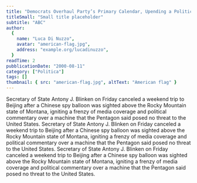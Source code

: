 ```yaml
---
title: "Democrats Overhaul Party’s Primary Calendar, Upending a Political Tradition"
titleSmall: "Small title placeholder"
subtitle: "ABC"
author:
  {
    name: "Luca Di Nuzzo",
    avatar: "american-flag.jpg",
    address: "example.org/lucadinuzzo",
  }
readTime: 2
pubblicationDate: "2000-08-11"
category: ["Politica"]
tags: []
thumbnail: { src: "american-flag.jpg", altText: "American flag" }
---
```


Secretary of State Antony J. Blinken on Friday canceled a weekend trip to Beijing after a Chinese spy balloon was sighted above the Rocky Mountain state of Montana, igniting a frenzy of media coverage and political commentary over a machine that the Pentagon said posed no threat to the United States. Secretary of State Antony J. Blinken on Friday canceled a weekend trip to Beijing after a Chinese spy balloon was sighted above the Rocky Mountain state of Montana, igniting a frenzy of media coverage and political commentary over a machine that the Pentagon said posed no threat to the United States. Secretary of State Antony J. Blinken on Friday canceled a weekend trip to Beijing after a Chinese spy balloon was sighted above the Rocky Mountain state of Montana, igniting a frenzy of media coverage and political commentary over a machine that the Pentagon said posed no threat to the United States.
